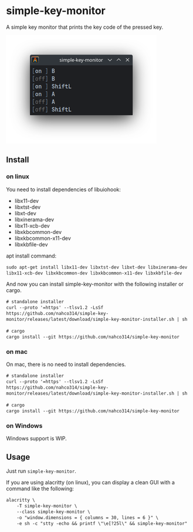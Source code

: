 # simple-key-monitor

A simple key monitor that prints the key code of the pressed key.

![screenshot](images/screenshot.png)

## Install

### on linux

You need to install dependencies of libuiohook:

- libx11-dev
- libxtst-dev
- libxt-dev
- libxinerama-dev
- libx11-xcb-dev
- libxkbcommon-dev
- libxkbcommon-x11-dev
- libxkbfile-dev

apt install command:

```
sudo apt-get install libx11-dev libxtst-dev libxt-dev libxinerama-dev libx11-xcb-dev libxkbcommon-dev libxkbcommon-x11-dev libxkbfile-dev
```

And now you can install simple-key-monitor with the following installer or cargo.

```shell
# standalone installer
curl --proto '=https' --tlsv1.2 -LsSf https://github.com/nahco314/simple-key-monitor/releases/latest/download/simple-key-monitor-installer.sh | sh

# cargo
cargo install --git https://github.com/nahco314/simple-key-monitor
```

### on mac

On mac, there is no need to install dependencies.

```shell
# standalone installer
curl --proto '=https' --tlsv1.2 -LsSf https://github.com/nahco314/simple-key-monitor/releases/latest/download/simple-key-monitor-installer.sh | sh

# cargo
cargo install --git https://github.com/nahco314/simple-key-monitor
```

### on Windows

Windows support is WIP.

## Usage

Just run `simple-key-monitor`.

If you are using alacritty (on linux), you can display a clean GUI with a command like the following:

```shell
alacritty \
    -T simple-key-monitor \
    --class simple-key-monitor \
    -o "window.dimensions = { columns = 30, lines = 6 }" \
    -e sh -c "stty -echo && printf \"\e[?25l\" && simple-key-monitor"
```
